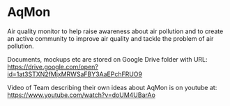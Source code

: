 # AqMon
Air quality monitor to help raise awareness about air pollution and to create an active community to improve air quality and tackle the problem of air pollution.

Documents, mockups etc are stored on Google Drive folder with URL:
https://drive.google.com/open?id=1at3STXN2fMjxMRWSaFBY3AaEPchFRUO9

Video of Team describing their own ideas about AqMon is on youtube at:
https://www.youtube.com/watch?v=doUM4UBarAo
